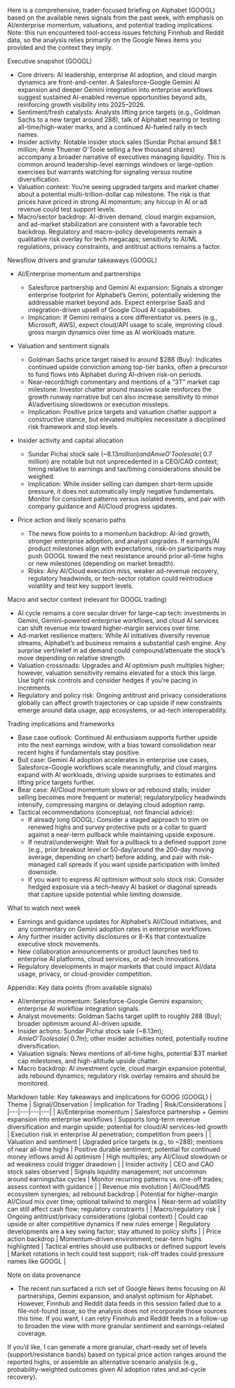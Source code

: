 Here is a comprehensive, trader-focused briefing on Alphabet (GOOGL) based on the available news signals from the past week, with emphasis on AI/enterprise momentum, valuations, and potential trading implications. Note: this run encountered tool-access issues fetching Finnhub and Reddit data, so the analysis relies primarily on the Google News items you provided and the context they imply.

Executive snapshot (GOOGL)
- Core drivers: AI leadership, enterprise AI adoption, and cloud margin dynamics are front-and-center. A Salesforce-Google Gemini AI expansion and deeper Gemini integration into enterprise workflows suggest sustained AI-enabled revenue opportunities beyond ads, reinforcing growth visibility into 2025–2026.
- Sentiment/fresh catalysts: Analysts lifting price targets (e.g., Goldman Sachs to a new target around 288), talk of Alphabet nearing or testing all-time/high-water marks, and a continued AI-fueled rally in tech names.
- Insider activity: Notable insider stock sales (Sundar Pichai around $8.1 million; Amie Thuener O'Toole selling a few thousand shares) accompany a broader narrative of executives managing liquidity. This is common around leadership-level earnings windows or large-option exercises but warrants watching for signaling versus routine diversification.
- Valuation context: You’re seeing upgraded targets and market chatter about a potential multi-trillion-dollar cap milestone. The risk is that prices have priced in strong AI momentum; any hiccup in AI or ad revenue could test support levels.
- Macro/sector backdrop: AI-driven demand, cloud margin expansion, and ad-market stabilization are consistent with a favorable tech backdrop. Regulatory and macro-policy developments remain a qualitative risk overlay for tech megacaps; sensitivity to AI/ML regulations, privacy constraints, and antitrust actions remains a factor.

Newsflow drivers and granular takeaways (GOOGL)
- AI/Enterprise momentum and partnerships
  - Salesforce partnership and Gemini AI expansion: Signals a stronger enterprise footprint for Alphabet’s Gemini, potentially widening the addressable market beyond ads. Expect enterprise SaaS and integration-driven upsell of Google Cloud AI capabilities.
  - Implication: If Gemini remains a core differentiator vs. peers (e.g., Microsoft, AWS), expect cloud/API usage to scale, improving cloud gross margin dynamics over time as AI workloads mature.

- Valuation and sentiment signals
  - Goldman Sachs price target raised to around $288 (Buy): Indicates continued upside conviction among top-tier banks, often a precursor to fund flows into Alphabet during AI-driven risk-on periods.
  - Near-record/high commentary and mentions of a “3T” market cap milestone: Investor chatter around massive scale reinforces the growth runway narrative but can also increase sensitivity to minor AI/advertising slowdowns or execution missteps.
  - Implication: Positive price targets and valuation chatter support a constructive stance, but elevated multiples necessitate a disciplined risk framework and stop levels.

- Insider activity and capital allocation
  - Sundar Pichai stock sale (~$8.13 million) and Amie O’Toole sale (~$0.7 million) are notable but not unprecedented in a CEO/CAO context; timing relative to earnings and tax/timing considerations should be weighed.
  - Implication: While insider selling can dampen short-term upside pressure, it does not automatically imply negative fundamentals. Monitor for consistent patterns versus isolated events, and pair with company guidance and AI/Cloud progress updates.

- Price action and likely scenario paths
  - The news flow points to a momentum backdrop: AI-led growth, stronger enterprise adoption, and analyst upgrades. If earnings/AI product milestones align with expectations, risk-on participants may push GOOGL toward the next resistance around prior all-time highs or new milestones (depending on market breadth).
  - Risks: Any AI/Cloud execution miss, weaker ad-revenue recovery, regulatory headwinds, or tech-sector rotation could reintroduce volatility and test key support levels.

Macro and sector context (relevant for GOOGL trading)
- AI cycle remains a core secular driver for large-cap tech: investments in Gemini, Gemini-powered enterprise workflows, and cloud AI services can shift revenue mix toward higher-margin services over time.
- Ad-market resilience matters: While AI initiatives diversify revenue streams, Alphabet’s ad business remains a substantial cash engine. Any surprise vert/relief in ad demand could compound/attenuate the stock’s move depending on relative strength.
- Valuation crossroads: Upgrades and AI optimism push multiples higher; however, valuation sensitivity remains elevated for a stock this large. Use tight risk controls and consider hedges if you’re pacing in increments.
- Regulatory and policy risk: Ongoing antitrust and privacy considerations globally can affect growth trajectories or cap upside if new constraints emerge around data usage, app ecosystems, or ad-tech interoperability.

Trading implications and frameworks
- Base case outlook: Continued AI enthusiasm supports further upside into the next earnings window, with a bias toward consolidation near recent highs if fundamentals stay positive.
- Bull case: Gemini AI adoption accelerates in enterprise use cases, Salesforce-Google workflows scale meaningfully, and cloud margins expand with AI workloads, driving upside surprises to estimates and lifting price targets further.
- Bear case: AI/Cloud momentum slows or ad rebound stalls; insider selling becomes more frequent or material; regulatory/policy headwinds intensify, compressing margins or delaying cloud adoption ramp.
- Tactical recommendations (conceptual, not financial advice):
  - If already long GOOGL: Consider a staged approach to trim on renewed highs and survey protective puts or a collar to guard against a near-term pullback while maintaining upside exposure.
  - If neutral/underweight: Wait for a pullback to a defined support zone (e.g., prior breakout level or 50-day/around the 200-day moving average, depending on chart) before adding, and pair with risk-managed call spreads if you want upside participation with limited downside.
  - If you want to express AI optimism without solo stock risk: Consider hedged exposure via a tech-heavy AI basket or diagonal spreads that capture upside potential while limiting downside.

What to watch next week
- Earnings and guidance updates for Alphabet’s AI/Cloud initiatives, and any commentary on Gemini adoption rates in enterprise workflows.
- Any further insider activity disclosures or 8-Ks that contextualize executive stock movements.
- New collaboration announcements or product launches tied to enterprise AI platforms, cloud services, or ad-tech innovations.
- Regulatory developments in major markets that could impact AI/data usage, privacy, or cloud-provider competition.

Appendix: Key data points (from available signals)
- AI/enterprise momentum: Salesforce-Google Gemini expansion; enterprise AI workflow integration signals.
- Analyst movements: Goldman Sachs target uplift to roughly 288 (Buy); broader optimism around AI-driven upside.
- Insider actions: Sundar Pichai stock sale (~$8.13m); Amie O’Toole sale (~$0.7m); other insider activities noted, potentially routine diversification.
- Valuation signals: News mentions of all-time highs, potential $3T market cap milestones, and high-altitude upside chatter.
- Macro backdrop: AI investment cycle, cloud margin expansion potential, ads rebound dynamics; regulatory risk overlay remains and should be monitored.

Markdown table: Key takeaways and implications for GOOG (GOOGL)
| Theme | Signal/Observation | Implication for Trading | Risk/Considerations |
|---|---|---|---|
| AI/Enterprise momentum | Salesforce partnership + Gemini expansion into enterprise workflows | Supports long-term revenue diversification and margin upside; potential for cloud/AI services-led growth | Execution risk in enterprise AI penetration; competition from peers |
| Valuation and sentiment | Upgraded price targets (e.g., to ~288); mentions of near all-time highs | Positive durable sentiment; potential for continued money inflows amid AI optimism | High multiples; any AI/Cloud slowdown or ad weakness could trigger drawdown |
| Insider activity | CEO and CAO stock sales observed | Signals liquidity management; not uncommon around earnings/tax cycles | Monitor recurring patterns vs. one-off trades; assess context with guidance |
| Revenue mix evolution | AI/Cloud/MS ecosystem synergies; ad rebound backdrop | Potential for higher-margin AI/Cloud mix over time; optional tailwind to margins | Near-term ad volatility can still affect cash flow; regulatory constraints |
| Macro/regulatory risk | Ongoing antitrust/privacy considerations (global context) | Could cap upside or alter competitive dynamics if new rules emerge | Regulatory developments are a key swing factor; stay attuned to policy shifts |
| Price action backdrop | Momentum-driven environment; near-term highs highlighted | Tactical entries should use pullbacks or defined support levels | Market rotations in tech could test support; risk-off trades could pressure names like GOOGL |

Note on data provenance
- The recent run surfaced a rich set of Google News items focusing on AI partnerships, Gemini expansion, and analyst optimism for Alphabet. However, Finnhub and Reddit data feeds in this session failed due to a file-not-found issue, so the analysis does not incorporate those sources this time. If you want, I can retry Finnhub and Reddit feeds in a follow-up to broaden the view with more granular sentiment and earnings-related coverage.

If you’d like, I can generate a more granular, chart-ready set of levels (support/resistance bands) based on typical price action ranges around the reported highs, or assemble an alternative scenario analysis (e.g., probability-weighted outcomes given AI adoption rates and ad-cycle recovery).
